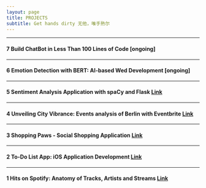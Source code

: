 ```yaml
---
layout: page
title: PROJECTS
subtitle: Get hands dirty 无他，唯手熟尔
---
```



---

#### 7 Build ChatBot in Less Than 100 Lines of Code [ongoing]

---

#### 6 Emotion Detection with BERT: AI-based Wed Development [ongoing]

<!-- (_posts/2024-03-01-Emotion-Detection-AI-Based-Web-Development.md) -->

---

#### 5 Sentiment Analysis Application with spaCy and Flask [Link](_posts/2023-12-01-Sentiment-Analysis-spaCy-Flask.md)

---

#### 4 Unveiling City Vibrance: Events analysis of Berlin with Eventbrite [Link](_posts/2023-05-30-Unveil-City-Vibrance.md)

---

#### 3 Shopping Paws - Social Shopping Application [Link](https://github.com/3-paws/3p.git)

---

#### 2 To-Do List App: iOS Application Development [Link](_posts/2023-01-20-iOS-Application-Development.md)

---

#### 1 Hits on Spotify: Anatomy of Tracks, Artists and Streams [Link](_posts/2022-08-01-Hits-on-Spotify.md)
